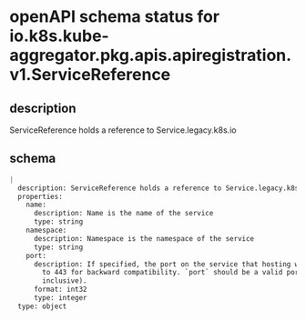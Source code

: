 # openAPI schema status for io.k8s.kube-aggregator.pkg.apis.apiregistration.v1.ServiceReference

## description

ServiceReference holds a reference to Service.legacy.k8s.io

## schema

```yaml
|
  description: ServiceReference holds a reference to Service.legacy.k8s.io
  properties:
    name:
      description: Name is the name of the service
      type: string
    namespace:
      description: Namespace is the namespace of the service
      type: string
    port:
      description: If specified, the port on the service that hosting webhook. Default
        to 443 for backward compatibility. `port` should be a valid port number (1-65535,
        inclusive).
      format: int32
      type: integer
  type: object

```
